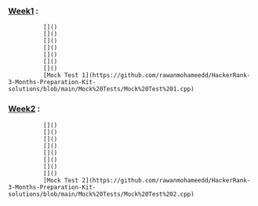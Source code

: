### [Week1](https://github.com/rawanmohameedd/HackerRank-3-Months-Preparation-Kit-solutions/tree/main/Week1) :
              []()
              []()
              []()
              []()
              []()
              []()
              []()
              [Mock Test 1](https://github.com/rawanmohameedd/HackerRank-3-Months-Preparation-Kit-solutions/blob/main/Mock%20Tests/Mock%20Test%201.cpp)

### [Week2](https://github.com/rawanmohameedd/HackerRank-3-Months-Preparation-Kit-solutions/tree/main/Week2) :
              []()
              []()
              []()
              []()
              []()
              []()
              []()
              []()
              [Mock Test 2](https://github.com/rawanmohameedd/HackerRank-3-Months-Preparation-Kit-solutions/blob/main/Mock%20Tests/Mock%20Test%202.cpp)


